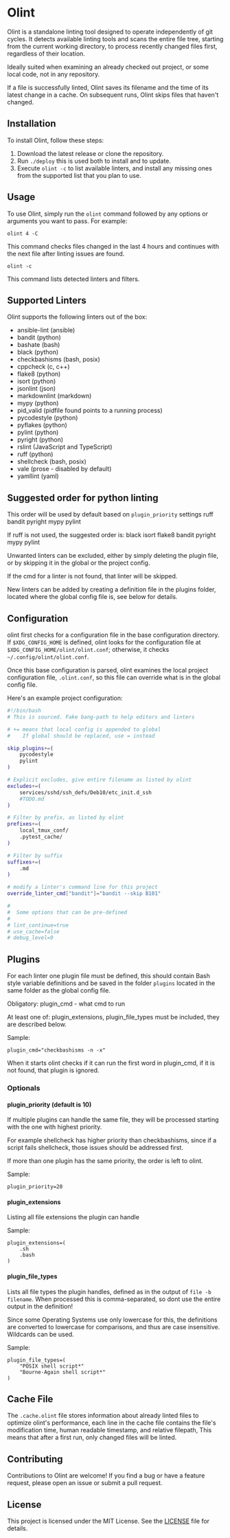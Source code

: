 # Olint

Olint is a standalone linting tool designed to operate independently of git
cycles. It detects available linting tools and scans the entire file tree,
starting from the current working directory, to process recently changed
files first, regardless of their location.

Ideally suited when examining an already checked out project, or some local
code, not in any repository.

If a file is successfully linted, Olint saves its filename and the time of
its latest change in a cache. On subsequent runs, Olint skips files that
haven't changed.

## Installation

To install Olint, follow these steps:

1. Download the latest release or clone the repository.
2. Run `./deploy` this is used both to install and to update.
3. Execute `olint -c` to list available linters, and install any missing
ones from the supported list that you plan to use.

## Usage

To use Olint, simply run the `olint` command followed by any options or
arguments you want to pass. For example:

```shell
olint 4 -C
```

This command checks files changed in the last 4 hours and continues with the
next file after linting issues are found.

```shell
olint -c
```

This command lists detected linters and filters.

## Supported Linters

Olint supports the following linters out of the box:

- ansible-lint (ansible)
- bandit (python)
- bashate (bash)
- black (python)
- checkbashisms (bash, posix)
- cppcheck (c, c++)
- flake8 (python)
- isort (python)
- jsonlint (json)
- markdownlint (markdown)
- mypy (python)
- pid_valid (pidfile found points to a running process)
- pycodestyle (python)
- pyflakes (python)
- pylint (python)
- pyright (python)
- rslint (JavaScript and TypeScript)
- ruff (python)
- shellcheck (bash, posix)
- vale (prose - disabled by default)
- yamllint (yaml)


## Suggested order for python linting

This order will be used by default based on `plugin_priority` settings
ruff bandit pyright mypy pylint

If ruff is not used, the suggested order is:
black isort flake8 bandit pyright mypy pylint

Unwanted linters can be excluded, either by simply deleting the plugin file,
or by skipping it in the global or the project config.

If the cmd for a linter is not found, that linter will be skipped.

New linters can be added by creating a definition file in the plugins
folder, located where the global config file is, see below for details.

## Configuration

olint first checks for a configuration file in the base configuration
directory.
If `$XDG_CONFIG_HOME` is defined, olint looks for the configuration file at
`$XDG_CONFIG_HOME/olint/olint.conf`; otherwise, it checks
`~/.config/olint/olint.conf`.

Once this base configuration is parsed, olint examines the local project
configuration file, `.olint.conf`, so this file can override what is in the
global config file.

Here's an example project configuration:

```bash
#!/bin/bash
# This is sourced. Fake bang-path to help editors and linters

# += means that local config is appended to global
#    If global should be replaced, use = instead

skip_plugins+=(
    pycodestyle
    pylint
)

# Explicit excludes, give entire filename as listed by olint
excludes+=(
    services/sshd/ssh_defs/Deb10/etc_init.d_ssh
    #TODO.md
)

# Filter by prefix, as listed by olint
prefixes+=(
    local_tmux_conf/
    .pytest_cache/
)

# Filter by suffix
suffixes+=(
    .md
)

# modify a linter's command line for this project
override_linter_cmd["bandit"]="bandit --skip B101"

#
#  Some options that can be pre-defined
#
# lint_continue=true
# use_cache=false
# debug_level=9

```

## Plugins

For each linter one plugin file must be defined, this should contain
Bash style variable definitions and be saved in the folder `plugins` located
in the same folder as the global config file.

Obligatory: plugin_cmd - what cmd to run

At least one of: plugin_extensions, plugin_file_types must be included,
they are described below.

Sample:

```shell
plugin_cmd="checkbashisms -n -x"
```

When it starts olint checks if it can run the first word in plugin_cmd, if it
is not found, that plugin is ignored.

### Optionals

#### plugin_priority (default is 10)

If multiple plugins can handle the same file, they will be processed starting
with the one with highest priority.

For example shellcheck has higher priority than checkbashisms, since if
a script fails shellcheck, those issues should be addressed first.

If more than one plugin has the same priority, the order is left to olint.

Sample:

```shell
plugin_priority=20
```

#### plugin_extensions

Listing all file extensions the plugin can handle

Sample:

```shell
plugin_extensions=(
    .sh
    .bash
)
```

#### plugin_file_types

Lists all file types the plugin handles, defined as in the output of
`file -b filename`. When processed this is comma-separated, so dont use
the entire output in the definition!

Since some Operating Systems use only lowercase for this, the definitions
are converted to lowercase for comparisons, and thus are case insensitive.
Wildcards can be used.

Sample:

```shell
plugin_file_types=(
    "POSIX shell script*"
    "Bourne-Again shell script*"
)
```

## Cache File

The `.cache.olint` file stores information about already linted files
to optimize olint's performance, each line in the cache file contains the
file's modification time, human readable timestamp, and relative filepath,
This means that after a first run, only changed files will be linted.

## Contributing

Contributions to Olint are welcome! If you find a bug or have a feature
request, please open an issue or submit a pull request.

## License

This project is licensed under the MIT License. See the [LICENSE](LICENSE)
file for details.
